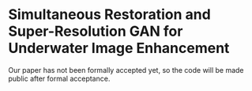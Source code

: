 # Simultaneous Restoration and Super-Resolution GAN for Underwater Image Enhancement

Our paper has not been formally accepted yet, so the code will be made public after formal acceptance.
